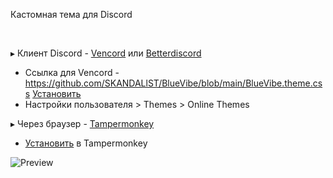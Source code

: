 
Кастомная тема для Discord

 

▸ Клиент Discord - <a href="https://vencord.dev/download/" target="_blank">Vencord</a> или <a href="https://betterdiscord.app/" target="_blank">Betterdiscord</a><br>
- Ссылка для Vencord - https://github.com/SKANDALlST/BlueVibe/blob/main/BlueVibe.theme.css [Установить](https://raw.githubusercontent.com/SKANDALlST/BlueVibe/refs/heads/main/BlueVibe.theme.css) 
- Настройки пользователя > Themes > Online Themes

▸ Через браузер - <a href="https://www.tampermonkey.net/" target="_blank">Tampermonkey</a>

- [Установить](https://github.com/SKANDALlST/BlueVibe/raw/refs/heads/main/Blue%20Vibe.user.js) в Tampermonkey


![Preview](https://github.com/user-attachments/assets/bcd9647f-dea8-4cfd-97c2-8da6f8c5da3a)
